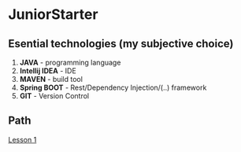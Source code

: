 # JuniorStarter

## Esential technologies (my subjective choice)
1. **JAVA** - programming language
2. **Intellij IDEA** - IDE  
3. **MAVEN** - build tool 
4. **Spring BOOT** - Rest/Dependency Injection/(..) framework
5. **GIT** - Version Control

## Path
[Lesson 1](https://github.com/plancys/JuniorStarter/blob/master/Lesson-001/README.md)
